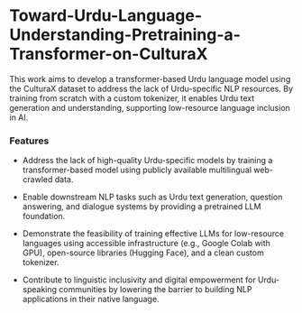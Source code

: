 # Toward-Urdu-Language-Understanding-Pretraining-a-Transformer-on-CulturaX
This work aims to develop a transformer-based Urdu language model using the CulturaX dataset to address the lack of Urdu-specific NLP resources. By training from scratch with a custom tokenizer, it enables Urdu text generation and understanding, supporting low-resource language inclusion in AI.
### Features
- Address the lack of high-quality Urdu-specific models by training a transformer-based model using publicly available multilingual web-crawled data.

- Enable downstream NLP tasks such as Urdu text generation, question answering, and dialogue systems by providing a pretrained LLM foundation.

- Demonstrate the feasibility of training effective LLMs for low-resource languages using accessible infrastructure (e.g., Google Colab with GPU), open-source libraries (Hugging Face), and a clean custom tokenizer.

- Contribute to linguistic inclusivity and digital empowerment for Urdu-speaking communities by lowering the barrier to building NLP applications in their native language.
